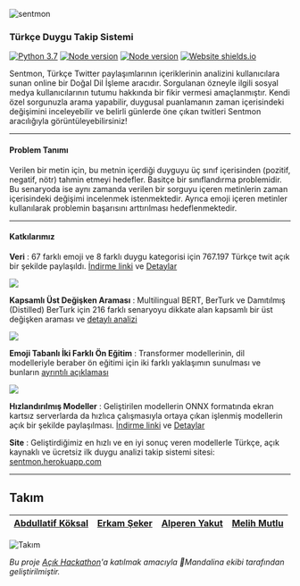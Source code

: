 ![sentmon](https://live.staticflickr.com/65535/50173692226_9d3b72e074_n.jpg)
### Türkçe Duygu Takip Sistemi
[![Python 3.7](https://img.shields.io/badge/python-3.7-blue.svg)](https://www.python.org/downloads/release/python-370/) [![Node version](https://badgen.net/badge/node/6.14.5/red?icon=npm&label)](https://nodejs.org/en/download/)  [![Node version](https://badgen.net/badge/postgresql/12/blue?icon=postgresql)](https://www.postgresql.org/download/) [![Website shields.io](https://img.shields.io/website-up-down-green-red/http/shields.io.svg)](http://shields.io/)


Sentmon, Türkçe Twitter paylaşımlarının içeriklerinin analizini kullanıcılara sunan online bir Doğal Dil İşleme aracıdır. Sorgulanan özneyle ilgili sosyal medya kullanıcılarının tutumu hakkında bir fikir vermesi amaçlanmıştır. Kendi özel sorgunuzla arama yapabilir, duygusal puanlamanın zaman içerisindeki değişimini inceleyebilir ve belirli günlerde öne çıkan twitleri Sentmon aracılığıyla görüntüleyebilirsiniz!


***


#### Problem Tanımı
Verilen bir metin için, bu metnin içerdiği duyguyu üç sınıf içerisinden (pozitif, negatif, nötr) tahmin etmeyi hedefler. Basitçe bir sınıflandırma problemidir. Bu senaryoda ise aynı zamanda verilen bir sorguyu içeren metinlerin zaman içerisindeki değişimi incelenmek istenmektedir. Ayrıca emoji içeren metinler kullanılarak problemin başarısını arttırılması hedeflenmektedir.

***

#### Katkılarımız
**Veri** : 67 farklı emoji ve 8 farklı duygu kategorisi için 767.197 Türkçe twit açık bir şekilde paylaşıldı. [İndirme linki](https://drive.google.com/file/d/1z9un8GnaHH2--07yS0O_4jM88vNG14nv/view?usp=sharing) ve [Detaylar](https://github.com/akoksal/Turkce-Duygu-Takibi/tree/master/Veriler)

![](https://live.staticflickr.com/65535/50173104533_c91a57f27e.jpg)

**Kapsamlı Üst Değişken Araması** : Multilingual BERT, BerTurk ve Damıtılmış (Distilled) BerTurk için 216 farklı senaryoyu dikkate alan kapsamlı bir üst değişken araması ve [detaylı analizi](https://github.com/akoksal/Turkce-Duygu-Takibi/blob/master/Eg%CC%86itim/%C4%B0nce%20Ayar%20Analizleri.ipynb)

![](https://live.staticflickr.com/65535/50173524568_44e146ba0c_z.jpg)

**Emoji Tabanlı İki Farklı Ön Eğitim** : Transformer modellerinin, dil modelleriyle beraber ön eğitimi için iki farklı yaklaşımın sunulması ve bunların [ayrıntılı açıklaması](https://github.com/akoksal/Turkce-Duygu-Takibi/tree/master/Eg%CC%86itim#%C3%B6n-e%C4%9Fitim)

![](https://live.staticflickr.com/65535/50174348517_25545f3bb8.jpg)

**Hızlandırılmış Modeller** :  Geliştirilen modellerin ONNX formatında ekran kartsız serverlarda da hızlıca çalışmasıyla ortaya çıkan işlenmiş modellerin açık bir şekilde paylaşılması. [İndirme linki](https://drive.google.com/file/d/1NWlShIdsEb543J6yIPCyKsANAHCwSR8X/view?usp=sharing) ve [Detaylar](https://github.com/akoksal/Turkce-Duygu-Takibi/tree/master/Sorgu)

**Site** : Geliştirdiğimiz en hızlı ve en iyi sonuç veren modellerle Türkçe, açık kaynaklı ve ücretsiz ilk duygu analizi takip sistemi sitesi: [sentmon.herokuapp.com](http://sentmon.herokuapp.com/)

***

## Takım
| [Abdullatif Köksal](https://github.com/akoksal)	| [Erkam Şeker](https://github.com/erkams)	| [Alperen Yakut](https://github.com/ayakut16) 	| [Melih Mutlu](https://github.com/melihmutlu)  |
|------	|-------	|---------	|-------	|

![Takım](https://live.staticflickr.com/65535/50174372447_82844cb8a0_z.jpg)

*Bu proje [Açık Hackathon](https://www.acikhack.com/)'a katılmak amacıyla :tangerine:Mandalina ekibi tarafından geliştirilmiştir.*
